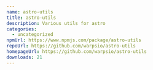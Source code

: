 ```yaml
---
name: astro-utils
title: astro-utils
description: Various utils for astro
categories:
  - uncategorized
npmUrl: https://www.npmjs.com/package/astro-utils
repoUrl: https://github.com/warpsio/astro-utils
homepageUrl: https://github.com/warpsio/astro-utils
downloads: 21
---
```

